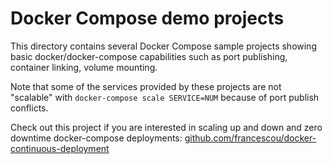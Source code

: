# Docker Compose demo projects

This directory contains several Docker Compose sample projects showing basic docker/docker-compose capabilities such as port publishing, container linking, volume mounting.

Note that some of the services provided by these projects are not "scalable" with `docker-compose scale SERVICE=NUM` because of port publish conflicts.

Check out this project if you are interested in scaling up and down and zero downtime docker-compose deployments: [github.com/francescou/docker-continuous-deployment](https://github.com/francescou/docker-continuous-deployment)
